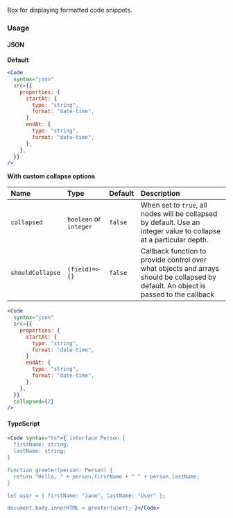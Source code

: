 Box for displaying formatted code snippets.

### Usage

#### JSON

**Default**

```jsx
<Code
  syntax="json"
  src={{
    properties: {
      startAt: {
        type: "string",
        format: "date-time",
      },
      endAt: {
        type: "string",
        format: "date-time",
      },
    },
  }}
/>
```

**With custom collapse options**

| Name             | Type                   | Default | Description                                                                                                                           |
| :--------------- | :--------------------- | :------ | :------------------------------------------------------------------------------------------------------------------------------------ |
| `collapsed`      | `boolean` or `integer` | `false` | When set to `true`, all nodes will be collapsed by default. Use an integer value to collapse at a particular depth.                   |
| `shouldCollapse` | `(field)=>{}`          | `false` | Callback function to provide control over what objects and arrays should be collapsed by default. An object is passed to the callback |

```jsx
<Code
  syntax="json"
  src={{
    properties: {
      startAt: {
        type: "string",
        format: "date-time",
      },
      endAt: {
        type: "string",
        format: "date-time",
      },
    },
  }}
  collapsed={2}
/>
```

#### TypeScript

```jsx
<Code syntax="ts">{`interface Person {
  firstName: string;
  lastName: string;
}

function greeter(person: Person) {
  return "Hello, " + person.firstName + " " + person.lastName;
}

let user = { firstName: "Jane", lastName: "User" };

document.body.innerHTML = greeter(user);`}</Code>
```
